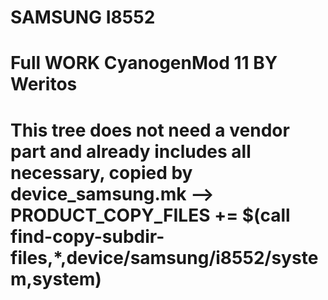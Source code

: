 # SAMSUNG I8552
# Full WORK CyanogenMod 11 BY Weritos
# This tree does not need a vendor part and already includes all necessary, copied by device_samsung.mk --> PRODUCT_COPY_FILES += $(call find-copy-subdir-files,*,device/samsung/i8552/system,system)
